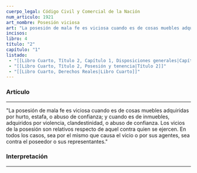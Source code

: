 ```yaml
---
cuerpo_legal: Código Civil y Comercial de la Nación
num_articulo: 1921
art_nombre: Posesión viciosa
art: "La posesión de mala fe es viciosa cuando es de cosas muebles adquiridas por hurto, estafa, o abuso de confianza; y cuando es de inmuebles, adquiridos por violencia, clandestinidad, o abuso de confianza. Los vicios de la posesión son relativos respecto de aquel contra quien se ejercen. En todos los casos, sea por el mismo que causa el vicio o por sus agentes, sea contra el poseedor o sus representantes."
incisos: 
libro: 4
título: "2"
capítulo: "1"
listado:
 - "[[Libro Cuarto, Título 2, Capítulo 1, Disposiciones generales|Capítulo 1]]"
 - "[[Libro Cuarto, Título 2, Posesión y tenencia|Título 2]]"
 - "[[Libro Cuarto, Derechos Reales|Libro Cuarto]]"
---
```

### Artículo
---
"La posesión de mala fe es viciosa cuando es de cosas muebles adquiridas por hurto, estafa, o abuso de confianza; y cuando es de inmuebles, adquiridos por violencia, clandestinidad, o abuso de confianza. Los vicios de la posesión son relativos respecto de aquel contra quien se ejercen. En todos los casos, sea por el mismo que causa el vicio o por sus agentes, sea contra el poseedor o sus representantes."


### Interpretación
---

